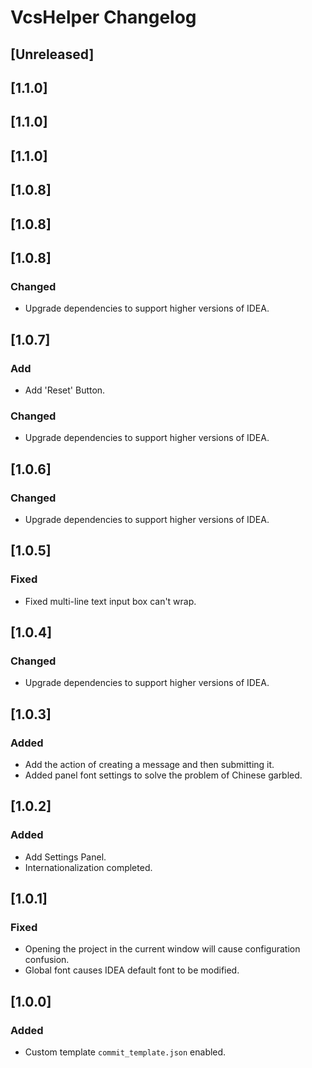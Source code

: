 <!-- Keep a Changelog guide -> https://keepachangelog.com -->

# VcsHelper Changelog

## [Unreleased]
## [1.1.0]
## [1.1.0]
## [1.1.0]
## [1.0.8]
## [1.0.8]

## [1.0.8]
### Changed
- Upgrade dependencies to support higher versions of IDEA.

## [1.0.7]
### Add
- Add 'Reset' Button.
### Changed
- Upgrade dependencies to support higher versions of IDEA.

## [1.0.6]
### Changed
- Upgrade dependencies to support higher versions of IDEA.

## [1.0.5]
### Fixed
- Fixed multi-line text input box can't wrap.

## [1.0.4]
### Changed
- Upgrade dependencies to support higher versions of IDEA.

## [1.0.3]
### Added
- Add the action of creating a message and then submitting it.
- Added panel font settings to solve the problem of Chinese garbled.

## [1.0.2]
### Added
- Add Settings Panel.
- Internationalization completed.

## [1.0.1]
### Fixed
- Opening the project in the current window will cause configuration confusion.
- Global font causes IDEA default font to be modified.

## [1.0.0]
### Added
- Custom template `commit_template.json` enabled.
